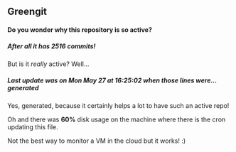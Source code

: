 ## Greengit

#### Do you wonder why this repository is so active?

##### After all it has 2516 commits!

But is it *really* active? Well...

##### Last update was on Mon May 27 at 16:25:02 when those lines were... generated

Yes, generated, because it certainly helps a lot to have such an active repo!

Oh and there was **60%** disk usage on the machine
where there is the cron updating this file.

Not the best way to monitor a VM in the cloud but it works! :)

